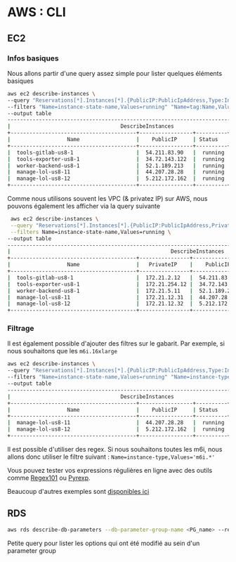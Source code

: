 # AWS : CLI

## EC2

### Infos basiques

Nous allons partir d'une query assez simple pour lister quelques éléments basiques

```bash
aws ec2 describe-instances \
--query "Reservations[*].Instances[*].{PublicIP:PublicIpAddress,Type:InstanceType,Name:Tags[?Key=='Name']|[0].Value,Status:State.Name}"  \
--filters "Name=instance-state-name,Values=running" "Name=tag:Name,Values='*'"  \
--output table
----------------------------------------------------------------------------------------
|                                   DescribeInstances                                  |
+----------------------------------------+-----------------+----------+----------------+
|                  Name                  |    PublicIP     | Status   |     Type       |
+----------------------------------------+-----------------+----------+----------------+
|  tools-gitlab-us8-1                    |  54.211.83.90   |  running |  m6i.2xlarge   |
|  tools-exporter-us8-1                  |  34.72.143.122  |  running |  m6a.large     |
|  worker-backend-us8-1                  |  52.1.189.213   |  running |  m6i.12xlarge  |
|  manage-lol-us8-11                     |  44.207.28.28   |  running |  m6i.16xlarge  |
|  manage-lol-us8-12                     |  5.212.172.162  |  running |  m6i.16xlarge  |
+----------------------------------------+-----------------+----------+----------------+
```

Comme nous utilisons souvent les VPC (& privatez IP) sur AWS, nous pouvons également les afficher via la query suivante

```bash
 aws ec2 describe-instances \
 --query "Reservations[*].Instances[*].{PublicIP:PublicIpAddress,PrivateIP:PrivateIpAddress,Name:Tags[?Key=='Name']|[0].Value,Type:InstanceType,Status:State.Name,VpcId:VpcId}" \
 --filters Name=instance-state-name,Values=running \
--output table
-------------------------------------------------------------------------------------------------------------------------
|                                                   DescribeInstances                                                   |
+----------------------------------------+----------------+-----------------+----------+---------------+----------------+
|                  Name                  |   PrivateIP    |    PublicIP     | Status   |     Type      |     VpcId      |
+----------------------------------------+----------------+-----------------+----------+---------------+----------------+
|  tools-gitlab-us8-1                    |  172.21.2.12   |  54.211.83.90   |  running |  m6i.2xlarge  |  vpc-ddd373b8  |
|  tools-exporter-us8-1                  |  172.21.254.12 |  34.72.143.122  |  running |  m6a.large    |  vpc-ddd373b8  |
|  worker-backend-us8-1                  |  172.21.5.11   |  52.1.189.213   |  running |  m6i.12xlarge |  vpc-ddd373b8  |
|  manage-lol-us8-11                     |  172.21.12.31  |  44.207.28.28   |  running |  m6i.16xlarge |  vpc-ddd373b8  |
|  manage-lol-us8-12                     |  172.21.12.32  |  5.212.172.162  |  running |  m6i.16xlarge |  vpc-ddd373b8  |
+----------------------------------------+----------------+-----------------+----------+---------------+----------------+
```

### Filtrage

Il est également possible d'ajouter des filtres sur le gabarit. Par exemple, si nous souhaitons que les `m6i.16xlarge`

```bash
aws ec2 describe-instances \
--query "Reservations[*].Instances[*].{PublicIP:PublicIpAddress,Type:InstanceType,Name:Tags[?Key=='Name']|[0].Value,Status:State.Name}"  \
--filters "Name=instance-state-name,Values=running" "Name=instance-type,Values='m6i.16xlarge'" \
--output table
----------------------------------------------------------------------------------------
|                                   DescribeInstances                                  |
+----------------------------------------+-----------------+----------+----------------+
|                  Name                  |    PublicIP     | Status   |     Type       |
+----------------------------------------+-----------------+----------+----------------+
|  manage-lol-us8-11                     |  44.207.28.28   |  running |  m6i.16xlarge  |
|  manage-lol-us8-12                     |  5.212.172.162  |  running |  m6i.16xlarge  |
+----------------------------------------+-----------------+----------+----------------+
```

Il est possible d'utiliser des regex. Si nous souhaitons toutes les m6i, nous allons donc utiliser le filtre suivant : `Name=instance-type,Values='m6i.*'`

Vous pouvez tester vos expressions régulières en ligne avec des outils comme [Regex101](https://regex101.com/) ou [Pyrexp](https://pythonium.net/regex).

Beaucoup d'autres exemples sont [disponibles ici](https://www.middlewareinventory.com/blog/aws-cli-ec2/)

## RDS

```bash
aws rds describe-db-parameters --db-parameter-group-name <PG_name> --region <region> --query "Parameters[?Source=='user' || ApplyMethod=='immediate'].[ParameterName]" --output text
```

Petite query pour lister les options qui ont été modifié au sein d'un parameter group
